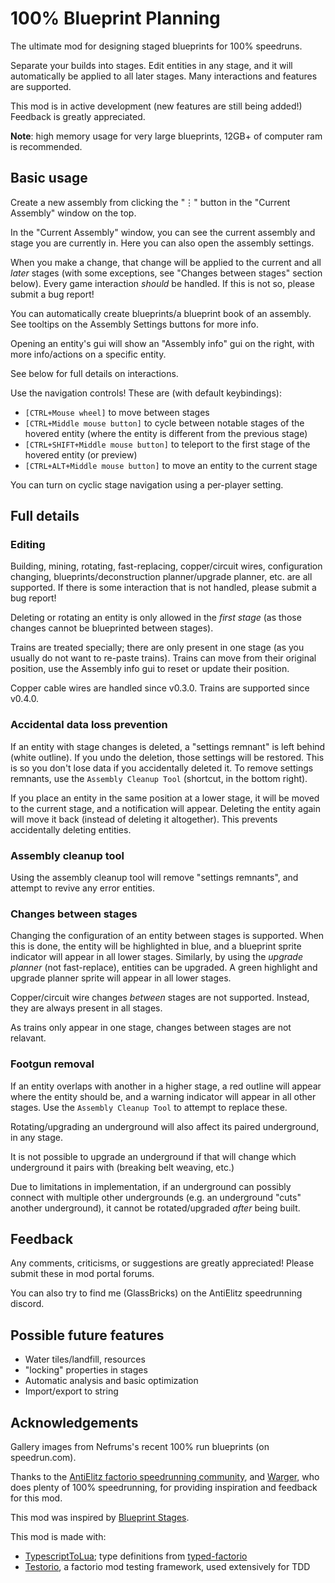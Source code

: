 # 100% Blueprint Planning

The ultimate mod for designing staged blueprints for 100% speedruns.

Separate your builds into stages. Edit entities in any stage, and it will automatically be applied to all later stages. Many interactions and features are supported.

This mod is in active development (new features are still being added!) Feedback is greatly appreciated.

**Note**: high memory usage for very large blueprints, 12GB+ of computer ram is recommended.

## Basic usage

Create a new assembly from clicking the "⋮" button in the "Current Assembly" window on the top.

In the "Current Assembly" window, you can see the current assembly and stage you are currently in.
Here you can also open the assembly settings.

When you make a change, that change will be applied to the current and all _later_ stages (with some exceptions, see "Changes between stages" section below).
Every game interaction _should_ be handled. If this is not so, please submit a bug report!

You can automatically create blueprints/a blueprint book of an assembly. See tooltips on the Assembly Settings buttons for more info.

Opening an entity's gui will show an "Assembly info" gui on the right, with more info/actions on a specific entity.

See below for full details on interactions.

Use the navigation controls! These are (with default keybindings):

- `[CTRL+Mouse wheel]` to move between stages
- `[CTRL+Middle mouse button]` to cycle between notable stages of the hovered entity (where the entity is different from the previous stage)
- `[CTRL+SHIFT+Middle mouse button]` to teleport to the first stage of the hovered entity (or preview)
- `[CTRL+ALT+Middle mouse button]` to move an entity to the current stage

You can turn on cyclic stage navigation using a per-player setting.

## Full details

### Editing

Building, mining, rotating, fast-replacing, copper/circuit wires, configuration changing, blueprints/deconstruction planner/upgrade planner, etc. are all supported. If there is some interaction that is not handled, please submit a bug report!

Deleting or rotating an entity is only allowed in the _first stage_ (as those changes cannot be blueprinted between stages).

Trains are treated specially; there are only present in one stage (as you usually do not want to re-paste trains).
Trains can move from their original position, use the Assembly info gui to reset or update their position.

Copper cable wires are handled since v0.3.0. Trains are supported since v0.4.0.

### Accidental data loss prevention

If an entity with stage changes is deleted, a "settings remnant" is left behind (white outline). If you undo the deletion, those settings will be restored. This is so you don't lose data if you accidentally deleted it.
To remove settings remnants, use the `Assembly Cleanup Tool` (shortcut, in the bottom right).

If you place an entity in the same position at a lower stage, it will be moved to the current stage, and a notification will appear. Deleting the entity again will move it back (instead of deleting it altogether). This prevents accidentally deleting entities.

### Assembly cleanup tool

Using the assembly cleanup tool will remove "settings remnants", and attempt to revive any error entities.

### Changes between stages

Changing the configuration of an entity between stages is supported. When this is done, the entity will be highlighted in blue, and a blueprint sprite indicator will appear in all lower stages.
Similarly, by using the _upgrade planner_ (not fast-replace), entities can be upgraded. A green highlight and upgrade planner sprite will appear in all lower stages.

Copper/circuit wire changes _between_ stages are not supported. Instead, they are always present in all stages.

As trains only appear in one stage, changes between stages are not relavant.

### Footgun removal

If an entity overlaps with another in a higher stage, a red outline will appear where the entity should be, and a warning indicator will appear in all other stages. Use the `Assembly Cleanup Tool` to attempt to replace these.

Rotating/upgrading an underground will also affect its paired underground, in any stage.

It is not possible to upgrade an underground if that will change which underground it pairs with (breaking belt weaving, etc.)

Due to limitations in implementation, if an underground can possibly connect with multiple other undergrounds (e.g. an underground "cuts" another underground), it cannot be rotated/upgraded _after_ being built.

## Feedback

Any comments, criticisms, or suggestions are greatly appreciated!
Please submit these in mod portal forums.

You can also try to find me (GlassBricks) on the AntiElitz speedrunning discord.

## Possible future features

- Water tiles/landfill, resources
- "locking" properties in stages
- Automatic analysis and basic optimization
- Import/export to string

## Acknowledgements

Gallery images from Nefrums's recent 100% run blueprints (on speedrun.com).

Thanks to the [AntiElitz factorio speedrunning community](https://discord.gg/AntiElitz), and [Warger](https://discord.com/invite/nfkbu6qSCj), who does plenty of 100% speedrunning, for providing inspiration and feedback for this mod.

This mod was inspired by [Blueprint Stages](https://mods.factorio.com/mod/blueprint-stages).

This mod is made with:

- [TypescriptToLua](https://typescripttolua.github.io/); type definitions from [typed-factorio](https://github.com/GlassBricks/typed-factorio)
- [Testorio](https://mods.factorio.com/mod/testorio), a factorio mod testing framework, used extensively for TDD
